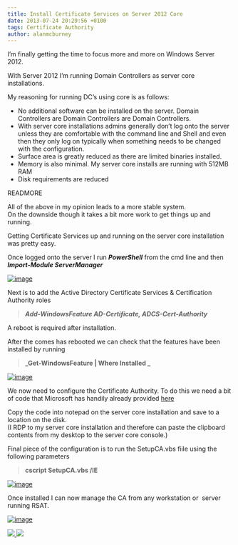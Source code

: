 ```yaml
---
title: Install Certificate Services on Server 2012 Core
date: 2013-07-24 20:29:56 +0100
tags: Certificate Authority
author: alanmcburney
---
```


I’m finally getting the time to focus more and more on Windows Server 2012.

With Server 2012 I’m running Domain Controllers as server core installations.

My reasoning for running DC’s using core is as follows:

- No additional software can be installed on the server. Domain Controllers are Domain Controllers are Domain Controllers.
- With server core installations admins generally don’t log onto the server unless they are comfortable with the command line and Shell and even then they only log on typically when something needs to be changed with the configuration.
- Surface area is greatly reduced as there are limited binaries installed.
- Memory is also minimal. My server core installs are running with 512MB RAM
- Disk requirements are reduced

READMORE

All of the above in my opinion leads to a more stable system.  
On the downside though it takes a bit more work to get things up and running.

Getting Certificate Services up and running on the server core installation was pretty easy.

Once logged onto the server I run **_PowerShell_** from the cmd line and then **_Import-Module ServerManager_**

[ ![image](http://everythingsysadmin.files.wordpress.com/2013/07/image_thumb2.png?w=244&h=77 "image") ](http://everythingsysadmin.files.wordpress.com/2013/07/image2.png)

Next is to add the Active Directory Certificate Services & Certification Authority roles

>

> **_Add-WindowsFeature AD-Certificate, ADCS-Cert-Authority_**

A reboot is required after installation.

After the comes has rebooted we can check that the features have been installed by running

>

> **_Get-WindowsFeature | Where Installed _**

[ ![image](http://everythingsysadmin.files.wordpress.com/2013/07/image_thumb3.png?w=244&h=117 "image") ](http://everythingsysadmin.files.wordpress.com/2013/07/image3.png)

We now need to configure the Certificate Authority. To do this we need a bit of code that Microsoft has handily already provided [here](http://technet.microsoft.com/en-us/library/ee918754%28v=ws.10%29.aspx "http://technet.microsoft.com/en-us/library/ee918754%28v=ws.10%29.aspx")

Copy the code into notepad on the server core installation and save to a  location on the disk.  
(I RDP to my server core installation and therefore can paste the clipboard contents from my desktop to the server core console.)

Final piece of the configuration is to run the SetupCA.vbs fiile using the following parameters

>

> **cscript SetupCA.vbs /IE**

[ ![image](http://everythingsysadmin.files.wordpress.com/2013/07/image_thumb4.png?w=244&h=125 "image") ](http://everythingsysadmin.files.wordpress.com/2013/07/image4.png)

Once installed I can now manage the CA from any workstation or  server running RSAT.

[ ![image](http://everythingsysadmin.files.wordpress.com/2013/07/image_thumb5.png?w=244&h=163 "image") ](http://everythingsysadmin.files.wordpress.com/2013/07/image5.png)

    
[ ![](http://feeds.wordpress.com/1.0/comments/everythingsysadmin.wordpress.com/605/) ](http://feeds.wordpress.com/1.0/gocomments/everythingsysadmin.wordpress.com/605/) ![](http://stats.wordpress.com/b.gif?host=everythingsysadmin.wordpress.com&blog=8998607&post=605&subd=everythingsysadmin&ref=&feed=1)
